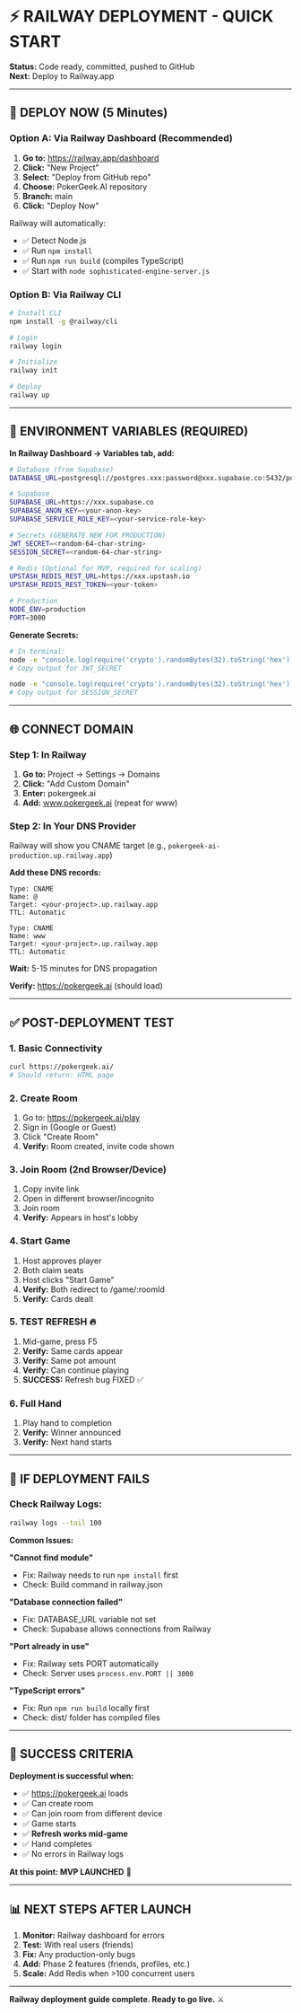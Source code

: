 # ⚡ RAILWAY DEPLOYMENT - QUICK START

**Status:** Code ready, committed, pushed to GitHub  
**Next:** Deploy to Railway.app

---

## 🚀 DEPLOY NOW (5 Minutes)

### **Option A: Via Railway Dashboard** (Recommended)

1. **Go to:** https://railway.app/dashboard
2. **Click:** "New Project"
3. **Select:** "Deploy from GitHub repo"
4. **Choose:** PokerGeek.AI repository
5. **Branch:** main
6. **Click:** "Deploy Now"

Railway will automatically:
- ✅ Detect Node.js
- ✅ Run `npm install`
- ✅ Run `npm run build` (compiles TypeScript)
- ✅ Start with `node sophisticated-engine-server.js`

### **Option B: Via Railway CLI**

```bash
# Install CLI
npm install -g @railway/cli

# Login
railway login

# Initialize
railway init

# Deploy
railway up
```

---

## 🔧 ENVIRONMENT VARIABLES (REQUIRED)

**In Railway Dashboard → Variables tab, add:**

```bash
# Database (from Supabase)
DATABASE_URL=postgresql://postgres.xxx:password@xxx.supabase.co:5432/postgres

# Supabase
SUPABASE_URL=https://xxx.supabase.co
SUPABASE_ANON_KEY=<your-anon-key>
SUPABASE_SERVICE_ROLE_KEY=<your-service-role-key>

# Secrets (GENERATE NEW FOR PRODUCTION)
JWT_SECRET=<random-64-char-string>
SESSION_SECRET=<random-64-char-string>

# Redis (Optional for MVP, required for scaling)
UPSTASH_REDIS_REST_URL=https://xxx.upstash.io
UPSTASH_REDIS_REST_TOKEN=<your-token>

# Production
NODE_ENV=production
PORT=3000
```

**Generate Secrets:**
```bash
# In terminal:
node -e "console.log(require('crypto').randomBytes(32).toString('hex'))"
# Copy output for JWT_SECRET

node -e "console.log(require('crypto').randomBytes(32).toString('hex'))"
# Copy output for SESSION_SECRET
```

---

## 🌐 CONNECT DOMAIN

### **Step 1: In Railway**
1. **Go to:** Project → Settings → Domains
2. **Click:** "Add Custom Domain"
3. **Enter:** pokergeek.ai
4. **Add:** www.pokergeek.ai (repeat for www)

### **Step 2: In Your DNS Provider**

Railway will show you CNAME target (e.g., `pokergeek-ai-production.up.railway.app`)

**Add these DNS records:**
```
Type: CNAME
Name: @
Target: <your-project>.up.railway.app
TTL: Automatic

Type: CNAME
Name: www  
Target: <your-project>.up.railway.app
TTL: Automatic
```

**Wait:** 5-15 minutes for DNS propagation

**Verify:** https://pokergeek.ai (should load)

---

## ✅ POST-DEPLOYMENT TEST

### **1. Basic Connectivity**
```bash
curl https://pokergeek.ai/
# Should return: HTML page
```

### **2. Create Room**
1. Go to: https://pokergeek.ai/play
2. Sign in (Google or Guest)
3. Click "Create Room"
4. **Verify:** Room created, invite code shown

### **3. Join Room (2nd Browser/Device)**
1. Copy invite link
2. Open in different browser/incognito
3. Join room
4. **Verify:** Appears in host's lobby

### **4. Start Game**
1. Host approves player
2. Both claim seats
3. Host clicks "Start Game"
4. **Verify:** Both redirect to /game/:roomId
5. **Verify:** Cards dealt

### **5. TEST REFRESH** 🔥
1. Mid-game, press F5
2. **Verify:** Same cards appear
3. **Verify:** Same pot amount
4. **Verify:** Can continue playing
5. **SUCCESS:** Refresh bug FIXED ✅

### **6. Full Hand**
1. Play hand to completion
2. **Verify:** Winner announced
3. **Verify:** Next hand starts

---

## 🚨 IF DEPLOYMENT FAILS

### **Check Railway Logs:**
```bash
railway logs --tail 100
```

**Common Issues:**

**"Cannot find module"**
- Fix: Railway needs to run `npm install` first
- Check: Build command in railway.json

**"Database connection failed"**
- Fix: DATABASE_URL variable not set
- Check: Supabase allows connections from Railway

**"Port already in use"**
- Fix: Railway sets PORT automatically
- Check: Server uses `process.env.PORT || 3000`

**"TypeScript errors"**
- Fix: Run `npm run build` locally first
- Check: dist/ folder has compiled files

---

## 🎯 SUCCESS CRITERIA

**Deployment is successful when:**
- ✅ https://pokergeek.ai loads
- ✅ Can create room
- ✅ Can join room from different device
- ✅ Game starts
- ✅ **Refresh works mid-game**
- ✅ Hand completes
- ✅ No errors in Railway logs

**At this point: MVP LAUNCHED** 🎉

---

## 📊 NEXT STEPS AFTER LAUNCH

1. **Monitor:** Railway dashboard for errors
2. **Test:** With real users (friends)
3. **Fix:** Any production-only bugs
4. **Add:** Phase 2 features (friends, profiles, etc.)
5. **Scale:** Add Redis when >100 concurrent users

---

**Railway deployment guide complete. Ready to go live.** ⚔️

